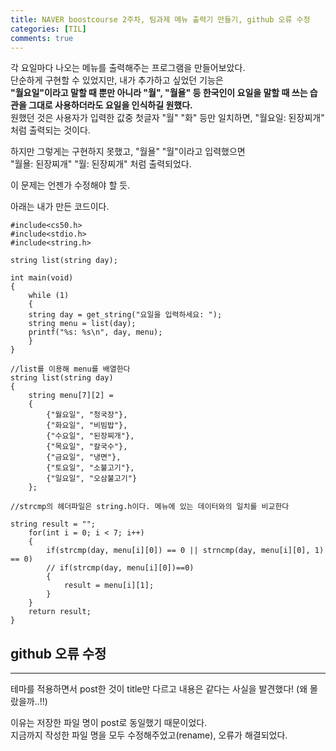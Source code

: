 ```yaml
---
title: NAVER boostcourse 2주차, 팀과제 메뉴 출력기 만들기, github 오류 수정
categories: [TIL]
comments: true
---
```


각 요일마다 나오는 메뉴를 출력해주는 프로그램을 만들어보았다.   
단순하게 구현할 수 있었지만, 내가 추가하고 싶었던 기능은   
**"월요일"이라고 말할 때 뿐만 아니라 "월", "월욜" 등 한국인이 요일을 말할 때 쓰는 습관을 그대로 사용하더라도 요일을 인식하길 원했다.**   
원했던 것은 사용자가 입력한 값중 첫글자 "월" "화" 등만 일치하면, "월요일: 된장찌개" 처럼 출력되는 것이다.   

하지만 그렇게는 구현하지 못했고, "월욜" "월"이라고 입력했으면   
"월욜: 된장찌개" "월: 된장찌개" 처럼 출력되었다.

이 문제는 언젠가 수정해야 할 듯.

아래는 내가 만든 코드이다.

```
#include<cs50.h>
#include<stdio.h>
#include<string.h>

string list(string day);

int main(void)
{  
    while (1) 
    {
    string day = get_string("요일을 입력하세요: "); 
    string menu = list(day);
    printf("%s: %s\n", day, menu);  
    }
}

//list를 이용해 menu를 배열한다
string list(string day)
{      
    string menu[7][2] = 
    {
        {"월요일", "청국장"},
        {"화요일", "비빔밥"},
        {"수요일", "된장찌개"},
        {"목요일", "칼국수"},
        {"금요일", "냉면"},
        {"토요일", "소불고기"},
        {"일요일", "오삼불고기"}
    };

//strcmp의 헤더파일은 string.h이다. 메뉴에 있는 데이터와의 일치를 비교한다

string result = "";
    for(int i = 0; i < 7; i++)
    {
        if(strcmp(day, menu[i][0]) == 0 || strncmp(day, menu[i][0], 1) == 0)
        // if(strcmp(day, menu[i][0])==0)
        {
            result = menu[i][1];
        }
    }
    return result;
}
```


## github 오류 수정
---
테마를 적용하면서 post한 것이 title만 다르고 내용은 같다는 사실을 발견했다! (왜 몰랐을까..!!)

이유는 저장한 파일 명이 post로 동일했기 때문이었다.   
지금까지 작성한 파일 명을 모두 수정해주었고(rename), 오류가 해결되었다.